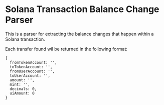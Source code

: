 # Solana Transaction Balance Change Parser
This is a parser for extracting the balance changes that happen within a Solana transaction. 

Each transfer found wil be returned in the following format: 
  ```
  {
    fromTokenAccount: '',
    toTokenAccount: '',
    fromUserAccount: '',
    toUserAccount: '',
    amount: '',
    mint: '',
    decimals: 0,
    uiAmount: 0
  }